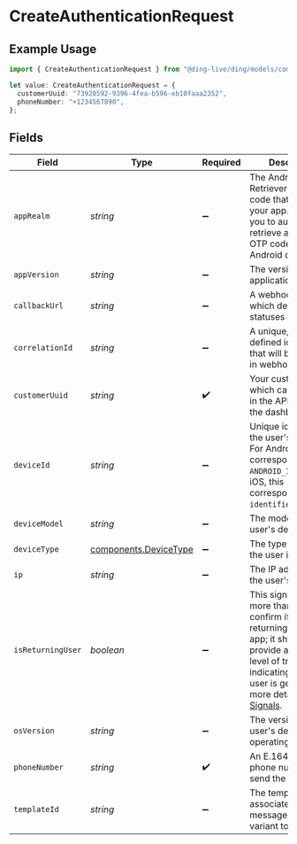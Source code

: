 # CreateAuthenticationRequest

## Example Usage

```typescript
import { CreateAuthenticationRequest } from "@ding-live/ding/models/components";

let value: CreateAuthenticationRequest = {
  customerUuid: "73920592-9396-4fea-b596-eb10faaa2352",
  phoneNumber: "+1234567890",
};
```

## Fields

| Field                                                                                                                                                                                                                                 | Type                                                                                                                                                                                                                                  | Required                                                                                                                                                                                                                              | Description                                                                                                                                                                                                                           | Example                                                                                                                                                                                                                               |
| ------------------------------------------------------------------------------------------------------------------------------------------------------------------------------------------------------------------------------------- | ------------------------------------------------------------------------------------------------------------------------------------------------------------------------------------------------------------------------------------- | ------------------------------------------------------------------------------------------------------------------------------------------------------------------------------------------------------------------------------------- | ------------------------------------------------------------------------------------------------------------------------------------------------------------------------------------------------------------------------------------- | ------------------------------------------------------------------------------------------------------------------------------------------------------------------------------------------------------------------------------------- |
| `appRealm`                                                                                                                                                                                                                            | *string*                                                                                                                                                                                                                              | :heavy_minus_sign:                                                                                                                                                                                                                    | The Android SMS Retriever API hash code that identifies your app. This allows you to automatically retrieve and fill the OTP code on Android devices.                                                                                 |                                                                                                                                                                                                                                       |
| `appVersion`                                                                                                                                                                                                                          | *string*                                                                                                                                                                                                                              | :heavy_minus_sign:                                                                                                                                                                                                                    | The version of your application.                                                                                                                                                                                                      |                                                                                                                                                                                                                                       |
| `callbackUrl`                                                                                                                                                                                                                         | *string*                                                                                                                                                                                                                              | :heavy_minus_sign:                                                                                                                                                                                                                    | A webhook URL to which delivery statuses will be sent.                                                                                                                                                                                |                                                                                                                                                                                                                                       |
| `correlationId`                                                                                                                                                                                                                       | *string*                                                                                                                                                                                                                              | :heavy_minus_sign:                                                                                                                                                                                                                    | A unique, user-defined identifier that will be included in webhook events                                                                                                                                                             |                                                                                                                                                                                                                                       |
| `customerUuid`                                                                                                                                                                                                                        | *string*                                                                                                                                                                                                                              | :heavy_check_mark:                                                                                                                                                                                                                    | Your customer UUID, which can be found in the API settings in the dashboard.                                                                                                                                                          |                                                                                                                                                                                                                                       |
| `deviceId`                                                                                                                                                                                                                            | *string*                                                                                                                                                                                                                              | :heavy_minus_sign:                                                                                                                                                                                                                    | Unique identifier for the user's device. For Android, this corresponds to the `ANDROID_ID` and for iOS, this corresponds to the `identifierForVendor`.                                                                                |                                                                                                                                                                                                                                       |
| `deviceModel`                                                                                                                                                                                                                         | *string*                                                                                                                                                                                                                              | :heavy_minus_sign:                                                                                                                                                                                                                    | The model of the user's device.                                                                                                                                                                                                       |                                                                                                                                                                                                                                       |
| `deviceType`                                                                                                                                                                                                                          | [components.DeviceType](../../models/components/devicetype.md)                                                                                                                                                                        | :heavy_minus_sign:                                                                                                                                                                                                                    | The type of device the user is using.                                                                                                                                                                                                 |                                                                                                                                                                                                                                       |
| `ip`                                                                                                                                                                                                                                  | *string*                                                                                                                                                                                                                              | :heavy_minus_sign:                                                                                                                                                                                                                    | The IP address of the user's device.                                                                                                                                                                                                  |                                                                                                                                                                                                                                       |
| `isReturningUser`                                                                                                                                                                                                                     | *boolean*                                                                                                                                                                                                                             | :heavy_minus_sign:                                                                                                                                                                                                                    | This signal should do more than just confirm if a user is returning to your app; it should provide a higher level of trust, indicating that the user is genuine. For more details, refer to [Signals](/guides/prevent-fraud#signals). |                                                                                                                                                                                                                                       |
| `osVersion`                                                                                                                                                                                                                           | *string*                                                                                                                                                                                                                              | :heavy_minus_sign:                                                                                                                                                                                                                    | The version of the user's device operating system.                                                                                                                                                                                    |                                                                                                                                                                                                                                       |
| `phoneNumber`                                                                                                                                                                                                                         | *string*                                                                                                                                                                                                                              | :heavy_check_mark:                                                                                                                                                                                                                    | An E.164 formatted phone number to send the OTP to.                                                                                                                                                                                   | +1234567890                                                                                                                                                                                                                           |
| `templateId`                                                                                                                                                                                                                          | *string*                                                                                                                                                                                                                              | :heavy_minus_sign:                                                                                                                                                                                                                    | The template id associated with the message content variant to be sent.                                                                                                                                                               |                                                                                                                                                                                                                                       |
